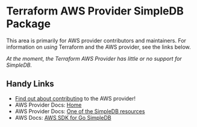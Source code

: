 # Terraform AWS Provider SimpleDB Package
<!-- markdownlint-disable MD026 -->
This area is primarily for AWS provider contributors and maintainers. For information on _using_ Terraform and the AWS provider, see the links below.


_At the moment, the Terraform AWS Provider has little or no support for SimpleDB._


## Handy Links
* [Find out about contributing](../../../docs/contributing) to the AWS provider!
* AWS Provider Docs: [Home](https://registry.terraform.io/providers/hashicorp/aws/latest/docs)
* AWS Provider Docs: [One of the SimpleDB resources](https://registry.terraform.io/providers/hashicorp/aws/latest/docs/resources/simpledb_domain)
* AWS Docs: [AWS SDK for Go SimpleDB](https://docs.aws.amazon.com/sdk-for-go/api/service/simpledb/)
